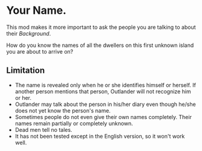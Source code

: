# Your Name.
This mod makes it more important to ask the people you are talking to about their *Background*.

How do you know the names of all the dwellers on this first unknown island you are about to arrive on?

## Limitation
- The name is revealed only when he or she identifies himself or herself. If another person mentions that person, Outlander will not recognize him or her.
- Outlander may talk about the person in his/her diary even though he/she does not yet know the person's name.
- Sometimes people do not even give their own names completely. Their names remain partially or completely unknown.
- Dead men tell no tales.
- It has not been tested except in the English version, so it won't work well.
